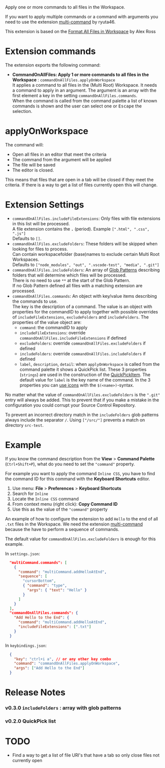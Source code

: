 Apply one or more commands to all files in the Workspace.

If you want to apply multiple commands or a command with arguments you need to use
the extension [multi-command](https://marketplace.visualstudio.com/items?itemName=ryuta46.multi-command) by ryuta46.

This extension is based on the [Format All Files in Workspace](https://marketplace.visualstudio.com/items?itemName=alexr00.formatallfilesinworkspace) by Alex Ross

# Extension commands

The extension exports the following command:

* **CommandOnAllFiles: Apply 1 or more commands to all files in the Workspace** : `commandOnAllFiles.applyOnWorkspace`  
  It applies a command to all files in the (Multi Root) Workspace. It needs a command to apply in an argument. The argument is an array with the first element a key in the setting `commandOnAllFiles.commands`.  
  When the command is called from the command palette a list of known commands is shown and the user can select one or <kbd>Escape</kbd> the selection.

# applyOnWorkspace

The command will:
* Open all files in an editor that meet the criteria
* The command from the argument will be applied
* The file will be saved
* The editor is closed.

This means that files that are open in a tab will be closed if they meet the criteria. If there is a way to get a list of files currently open this will change.

# Extension Settings

* `commandOnAllFiles.includeFileExtensions`: Only files with file extensions in this list will be processed.  
  A file extension contains the **`.`** (period). Example `[".html", ".css", ".js"]`  
  Defaults to `[]`.
* `commandOnAllFiles.excludeFolders`: These folders will be skipped when looking for files to process.  
  Can contain workspacefolder (base)names to exclude certain Multi Root Workspaces.  
  Defaults to `["node_modules", "out", ".vscode-test", "media", ".git"]`
* `commandOnAllFiles.includeFolders`: An array of [Glob Patterns](https://code.visualstudio.com/api/references/vscode-api#GlobPattern) describing folders that will determine which files will be processed.  
  There is no need to use `**` at the start of the Glob Pattern.  
  If no Glob Pattern defined all files with a matching extension are processed.
* `commandOnAllFiles.commands`: An object with key/value items describing the commands to use.  
  The key is the description of a command. The value is an object with properties for the commandID to apply together with possible overrides of `includeFileExtensions`, `excludeFolders` and `includeFolders`. The properties of the value object are:
    * `command`: the commandID to apply
    * `includeFileExtensions`: override `commandOnAllFiles.includeFileExtensions` if defined
    * `excludeFolders`: override `commandOnAllFiles.excludeFolders` if defined
    * `includeFolders`: override `commandOnAllFiles.includeFolders` if defined
    * `label`, `description`, `detail`: when `applyOnWorkspace` is called from the command palette it shows a QuickPick list. These 3 properties (`strings`) are used in the construction of the [QuickPickItem](https://code.visualstudio.com/api/references/vscode-api#QuickPickItem). The default value for `label` is the key name of the command. In the 3 properties you can [use icons](https://microsoft.github.io/vscode-codicons/dist/codicon.html) with the `$(<name>)`-syntax.

No matter what the value of `commandOnAllFiles.excludeFolders` is the `".git"` entry will always be added. This to prevent that if you make a mistake in the configuration you could corrupt your Source Control Repository.

To prevent an incorrect directory match in the `includeFolders` glob patterns always include the separator `/`. Using `["/src/"]` prevents a match on directory `src-test`.

# Example

If you know the command description from the **View** > **Command Palette** (`Ctrl+Shift+P`), what do you need to set the `"command"` property.

For example you want to apply the command `Inline CSS`, you have to find the command ID for this command with the **Keyboard Shortcuts** editor.

1. Use menu: **File** > **Preferences** > **Keyboard Shortcuts**
1. Search for `Inline`
1. Locate the `Inline CSS` command
1. From context menu (right click): **Copy Command ID**
1. Use this as the value of the `"command"` property

An example of how to configure the extension to add `Hello` to the end of all `.txt` files in the Workspace. We need the extension [multi-command](https://marketplace.visualstudio.com/items?itemName=ryuta46.multi-command) because the have to perform a sequence of commands.

The default value for `commandOnAllFiles.excludeFolders` is enough for this example.

In `settings.json`:

``` json
  "multiCommand.commands": [
    {
      "command": "multiCommand.addHelloAtEnd",
      "sequence": [
        "cursorBottom",
        { "command": "type",
          "args": { "text": "Hello" }
        }
      ]
    }
  ],
  "commandOnAllFiles.commands": {
    "Add Hello to the End": {
      "command": "multiCommand.addHelloAtEnd",
      "includeFileExtensions": [".txt"]
    }
  }
```

In `keybindings.json`:

``` json
  {
    "key": "ctrl+i a", // or any other key combo
    "command": "commandOnAllFiles.applyOnWorkspace",
    "args": ["Add Hello to the End"]
  }
```

# Release Notes

### v0.3.0 `includeFolders` : array with glob patterns
### v0.2.0 QuickPick list

# TODO

* Find a way to get a list of file URI's that have a tab so only close files not currently open
